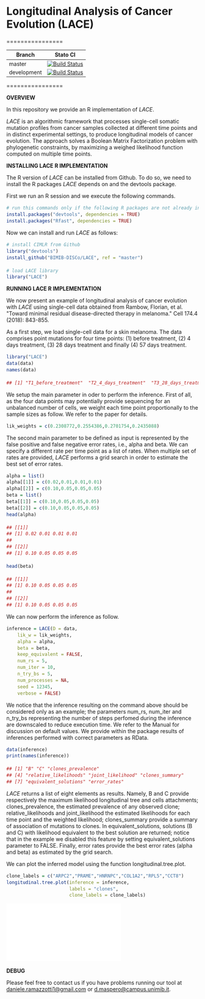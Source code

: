 # Longitudinal Analysis of Cancer Evolution (LACE)
================

| Branch              | Stato CI      |
|---------------------|---------------|
| master | [![Build Status](https://travis-ci.org/BIMIB-DISCo/LACE.svg?branch=master)](https://travis-ci.org/BIMIB-DISCo/LACE) |
| development | [![Build Status](https://travis-ci.org/BIMIB-DISCo/LACE.svg?branch=development)](https://travis-ci.org/BIMIB-DISCo/LACE) |

================

**OVERVIEW**

In this repository we provide an R implementation of *LACE*. 

*LACE* is an algorithmic framework that processes single-cell somatic mutation profiles from cancer samples collected at different 
time points and in distinct experimental settings, to produce longitudinal models of cancer evolution. The approach solves a Boolean Matrix 
Factorization problem with phylogenetic constraints, by maximizing a weighed likelihood function computed on multiple time points. 

**INSTALLING LACE R IMPLEMENTATION**

The R version of *LACE* can be installed from Github. To do so, we need to install the R packages *LACE* depends on and the devtools package. 

First we run an R session and we execute the following commands. 

```r
# run this commands only if the following R packages are not already installed
install.packages("devtools", dependencies = TRUE)
install.packages("Rfast", dependencies = TRUE)
```

Now we can install and run *LACE* as follows: 

```r
# install CIMLR from Github
library("devtools")
install_github("BIMIB-DISCo/LACE", ref = "master")

# load LACE library
library("LACE")
```

**RUNNING LACE R IMPLEMENTATION**

We now present an example of longitudinal analysis of cancer evolution with *LACE* using single-cell data obtained from Rambow, Florian, et al. "Toward minimal residual disease-directed therapy in melanoma." Cell 174.4 (2018): 843-855. 

As a first step, we load single-cell data for a skin melanoma. The data comprises point mutations for four 
time points: (1) before treatment, (2) 4 days treatment, (3) 28 days treatment and finally (4) 57 days treatment. 

```r
library("LACE")
data(data)
names(data)

## [1] "T1_before_treatment"  "T2_4_days_treatment"  "T3_28_days_treatment" "T4_57_days_treatment"
```

We setup the main parameter in oder to perform the inference. First of all, as the four data points may potentially provide sequencing for an unbalanced 
number of cells, we weight each time point proportionally to the sample sizes as follow. We refer to the paper for details. 

```r
lik_weights = c(0.2308772,0.2554386,0.2701754,0.2435088)
```

The second main parameter to be defined as input is represented by the false positive and false negative error rates, i.e., alpha and beta. We can specify a 
different rate per time point as a list of rates. When multiple set of rates are provided, *LACE* performs a grid search in order to estimate the best set of error rates. 

```r
alpha = list()
alpha[[1]] = c(0.02,0.01,0.01,0.01)
alpha[[2]] = c(0.10,0.05,0.05,0.05)
beta = list()
beta[[1]] = c(0.10,0.05,0.05,0.05)
beta[[2]] = c(0.10,0.05,0.05,0.05)
head(alpha)

## [[1]]
## [1] 0.02 0.01 0.01 0.01
##
## [[2]]
## [1] 0.10 0.05 0.05 0.05

head(beta)

## [[1]]
## [1] 0.10 0.05 0.05 0.05
##
## [[2]]
## [1] 0.10 0.05 0.05 0.05
```

We can now perform the inference as follow. 

```r
inference = LACE(D = data, 
    lik_w = lik_weights, 
    alpha = alpha, 
    beta = beta, 
    keep_equivalent = FALSE, 
    num_rs = 5, 
    num_iter = 10, 
    n_try_bs = 5, 
    num_processes = NA, 
    seed = 12345, 
    verbose = FALSE)
```

We notice that the inference resulting on the command above should be considered only as an example; the parameters num_rs, num_iter and n_try_bs representing the number of 
steps perfomed during the inference are downscaled to reduce execution time. We refer to the Manual for discussion on default values. We provide within the package results 
of inferences performed with correct parameters as RData. 

```r
data(inference)
print(names(inference))

## [1] "B" "C" "clones_prevalence" 
## [4] "relative_likelihoods" "joint_likelihood" "clones_summary"
## [7] "equivalent_solutions" "error_rates"
```

*LACE* returns a list of eight elements as results. Namely, B and C provide respectively the maximum likelihood longitudinal tree and cells attachments; clones_prevalence, 
the estimated prevalence of any observed clone; relative_likelihoods and joint_likelihood the estimated likelihoods for each time point and the weighted likelihood; clones_summary provide a summary of association of mutations to clones. In equivalent_solutions, solutions (B and C) with likelihood equivalent to the best solution are returned; notice that in the example we disabled this feature by 
setting equivalent_solutions parameter to FALSE. Finally, error rates provide the best error rates (alpha and beta) as estimated by the grid search. 

We can plot the inferred model using the function longitudinal.tree.plot. 

```r
clone_labels = c("ARPC2","PRAME","HNRNPC","COL1A2","RPL5","CCT8")
longitudinal.tree.plot(inference = inference,
                       labels = "clones", 
                       clone_labels = clone_labels)
```

![Image](LACE-Ex.pdf)

**DEBUG**

Please feel free to contact us if you have problems running our tool at daniele.ramazzotti1@gmail.com or d.maspero@campus.unimib.it. 
